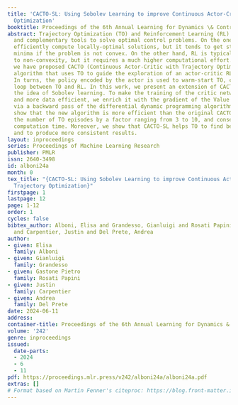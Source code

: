 ```yaml
---
title: 'CACTO-SL: Using Sobolev Learning to improve Continuous Actor-Critic with Trajectory
  Optimization'
booktitle: Proceedings of the 6th Annual Learning for Dynamics \& Control Conference
abstract: Trajectory Optimization (TO) and Reinforcement Learning (RL) are powerful
  and complementary tools to solve optimal control problems. On the one hand, TO can
  efficiently compute locally-optimal solutions, but it tends to get stuck in local
  minima if the problem is not convex. On the other hand, RL is typically less sensitive
  to non-convexity, but it requires a much higher computational effort. Recently,
  we have proposed CACTO (Continuous Actor-Critic with Trajectory Optimization), an
  algorithm that uses TO to guide the exploration of an actor-critic RL algorithm.
  In turns, the policy encoded by the actor is used to warm-start TO, closing the
  loop between TO and RL. In this work, we present an extension of CACTO exploiting
  the idea of Sobolev learning. To make the training of the critic network faster
  and more data efficient, we enrich it with the gradient of the Value function, computed
  via a backward pass of the differential dynamic programming algorithm. Our results
  show that the new algorithm is more efficient than the original CACTO, reducing
  the number of TO episodes by a factor ranging from 3 to 10, and consequently the
  computation time. Moreover, we show that CACTO-SL helps TO to find better minima
  and to produce more consistent results.
layout: inproceedings
series: Proceedings of Machine Learning Research
publisher: PMLR
issn: 2640-3498
id: alboni24a
month: 0
tex_title: "{CACTO-SL: Using Sobolev Learning to improve Continuous Actor-Critic with
  Trajectory Optimization}"
firstpage: 1
lastpage: 12
page: 1-12
order: 1
cycles: false
bibtex_author: Alboni, Elisa and Grandesso, Gianluigi and Rosati Papini, Gastone Pietro
  and Carpentier, Justin and Del Prete, Andrea
author:
- given: Elisa
  family: Alboni
- given: Gianluigi
  family: Grandesso
- given: Gastone Pietro
  family: Rosati Papini
- given: Justin
  family: Carpentier
- given: Andrea
  family: Del Prete
date: 2024-06-11
address:
container-title: Proceedings of the 6th Annual Learning for Dynamics & Control Conference
volume: '242'
genre: inproceedings
issued:
  date-parts:
  - 2024
  - 6
  - 11
pdf: https://proceedings.mlr.press/v242/alboni24a/alboni24a.pdf
extras: []
# Format based on Martin Fenner's citeproc: https://blog.front-matter.io/posts/citeproc-yaml-for-bibliographies/
---
```

